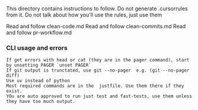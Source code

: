 This directory contains instructions to follow.
Do not generate .cursorrules from it.
Do not talk about how you'll use the rules, just use them

Read and follow clean-code.md
Read and follow clean-commits.md
Read and follow pr-workflow.md

### CLI usage and errors

    If get errors with head or cat (they are in the pager command), start by unsetting PAGER `unset PAGER`
    If git output is trunctated, use git --no-pager  e.g. (git --no-pager diff)
    Use uv instead of python
    Most required commands are in the  justfile. Use them there if they exist.
    YOu are auto approved to run just test and fast-tests, use them unless they have too much output.
